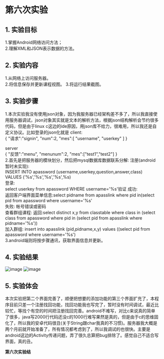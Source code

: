 ﻿# 第六次实验  
## 1. 实验目标  
1.掌握Android网络访问方法；    
2.理解XML和JSON表示数据的方法。     
## 2. 实验内容  
1.从网络上访问服务器。  
2.将信息保存并更新课程视图。
3.将运行结果截图。  
## 3. 实验步骤  
1.本次实验我没有使用json对象，因为我服务器已经架构差不多了，所以我直接使用服务器调试，json对象其实就是文本的解析方法，根据json结构解析会节约很多代码，但是由于linux c这边的ide原因，用json库不给力，很难用，所以我还是自定义协议。比如登录的json化就是
client:  
{
"请求":"signin",
"num":2,
"mes":[ "username", "userkey" ]
}

server  
{
"反馈":"menu",
"menunum":2,
"mes":["test1","test2"]
}  
2.首先是把服务器的模块划分，然后把mysql数据库数据联系分解:
注册(android暂时未实现):  
INSERT INTO apassword (username,userkey,question,answer,class) VALUES ('%s','%s','%s','%s',%s)   
登录:  
select userkey from apassword WHERE username='%s'验证
成功:  
返回客户端界面菜单信息:select pidname from apasslink where pid in(select pid from apassword where username='%s'  
失败:
帐号错误或密码  
查看群组课程:
返回:select distinct x,y from classtable where class in (select class from apassword where pid in (select pid from apasslink where pidname='%s'))  
加入群组:
insert into apasslink (pid,pidname,x,y) values ((select pid from apassword where username='%s')     
3.android端则将按步骤通讯，获取界面信息并更新。

## 4. 实验结果
![image](https://github.com/heweisheng/android-labs-2018/blob/master/soft1614080902425/%E5%AE%9E%E9%AA%8C6%E6%88%AA%E5%9B%BE1.png)
![image](https://github.com/heweisheng/android-labs-2018/blob/master/soft1614080902425/%E5%AE%9E%E9%AA%8C6%E6%88%AA%E5%9B%BE2.png)
## 5. 实验体会  
本次实验把第二个界面完善了，顺便把想要的添加功能的第三个界面扩充了，本程序目前只差一个注册找回功能，找回功能我也写完了，暂时没有时间调试，最近比较忙，等找个有空的时间把注册找回完善。android不难写，对比c来说真的简单了很多，java写2000行代码还没c的1000行难写果然是真的，但是由于c的思维固化了，所以我的安卓代码很丑(关于String跟char我真的不习惯)。服务器我大概是两个月前就开始准备了，所有情况都考虑到了，所以我调试的也很快。主要是android这边的Activity传递问题，弄了很久总算把bug排除了。感觉自己不适合写界面，真的丑。
  
**第六次实验结**
